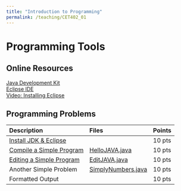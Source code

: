 ```yaml
---
title: "Introduction to Programming"
permalink: /teaching/CET402_01
---
```


# Programming Tools

## Online Resources
[Java Development Kit](https://www.oracle.com/technetwork/java/javase/downloads/jdk12-downloads-5295953.html)  
[Eclipse IDE](https://www.eclipse.org/oxygen/)  
[Video: Installing Eclipse](https://youtu.be/7pt_r5TgdLw)  

## Programming Problems

| Description              | Files                                                    | Points |
| :----------------------- | :------------------------------------------------------- | :----- |
| [Install JDK & Eclipse](/files/CET402/01_InstallJDKEclipse.pdf)|                                                          | 10 pts |
| [Compile a Simple Program](/files/CET402/01_CompileASimpleProgram.pdf) | [HelloJAVA.java](/files/CET402/HelloJAVA.java)           | 10 pts |
| [Editing a Simple Program](/files/CET402/01_EditingASimpleProgram.pdf) | [EditJAVA.java](/files/CET402/EditJAVA.java)             | 10 pts |
| Another Simple Problem   | [SimplyNumbers.java](/files/CET402/SimplyNumbers01.java) | 10 pts |
| Formatted Output         |                                                          | 10 pts |
